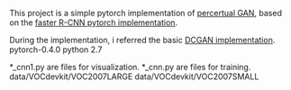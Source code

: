 This project is a simple pytorch implementation of [percertual GAN](https://arxiv.org/abs/1706.05274), based on the [faster R-CNN pytorch implementation](https://github.com/jwyang/faster-rcnn.pytorch).

During the implementation, i referred the basic [DCGAN implementation](https://pytorch.org/tutorials/beginner/dcgan_faces_tutorial.html).
pytorch-0.4.0
python 2.7

*_cnn1.py are files for visualization.
*_cnn.py are files for training.
data/VOCdevkit/VOC2007LARGE
data/VOCdevkit/VOC2007SMALL
